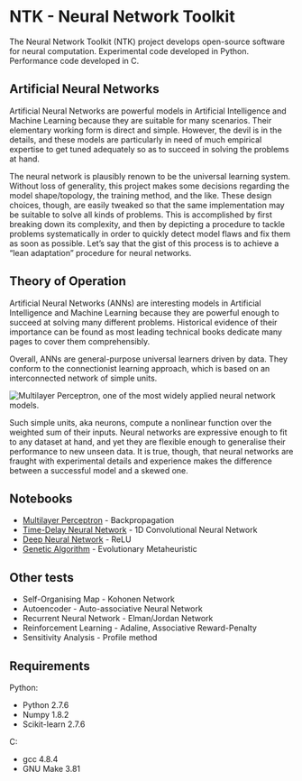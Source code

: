 # NTK - Neural Network Toolkit

The Neural Network Toolkit (NTK) project develops open-source software
for neural computation. Experimental code developed in Python. Performance
code developed in C.

## Artificial Neural Networks

Artificial Neural Networks are powerful models in Artificial Intelligence 
and Machine Learning because they are suitable for many scenarios. Their 
elementary working form is direct and simple. However, the devil is in the 
details, and these models are particularly in need of much empirical 
expertise to get tuned adequately so as to succeed in solving the problems 
at hand. 

The neural network is plausibly renown to be the universal learning system. 
Without loss of generality, this project makes some decisions regarding 
the model shape/topology, the training method, and the like. These design 
choices, though, are easily tweaked so that the same implementation may be 
suitable to solve all kinds of problems. This is accomplished by first 
breaking down its complexity, and then by depicting a procedure to tackle 
problems systematically in order to quickly detect model flaws and fix them 
as soon as possible. Let’s say that the gist of this process is to achieve 
a “lean adaptation” procedure for neural networks.


## Theory of Operation

Artificial Neural Networks (ANNs) are interesting models in Artificial 
Intelligence and Machine Learning because they are powerful enough to succeed 
at solving many different problems. Historical evidence of their importance 
can be found as most leading technical books dedicate many pages to cover 
them comprehensibly.

Overall, ANNs are general-purpose universal learners driven by data. They 
conform to the connectionist learning approach, which is based on an 
interconnected network of simple units. 

![Multilayer Perceptron, one of the most widely applied neural network models.](https://github.com/atrilla/ntk/blob/master/explore/multilayer.png)

Such simple units, aka neurons, 
compute a nonlinear function over the weighted sum of their inputs. Neural 
networks are expressive enough to fit to any dataset at hand, and yet they 
are flexible enough to generalise their performance to new unseen data. It 
is true, though, that neural networks are fraught with experimental details 
and experience makes the difference between a successful model and a skewed 
one.

## Notebooks

* [Multilayer Perceptron](https://github.com/atrilla/ntk/blob/master/explore/Multilayer.ipynb) - Backpropagation
* [Time-Delay Neural Network](https://github.com/atrilla/ntk/blob/master/explore/Time-Delay.ipynb) - 1D Convolutional Neural Network
* [Deep Neural Network](https://github.com/atrilla/ntk/blob/master/explore/Deep.ipynb) - ReLU
* [Genetic Algorithm](https://github.com/atrilla/ntk/blob/master/explore/Genetic.ipynb) - Evolutionary Metaheuristic

## Other tests

* Self-Organising Map - Kohonen Network
* Autoencoder - Auto-associative Neural Network
* Recurrent Neural Network - Elman/Jordan Network
* Reinforcement Learning - Adaline, Associative Reward-Penalty
* Sensitivity Analysis - Profile method

## Requirements

Python:

* Python 2.7.6
* Numpy 1.8.2
* Scikit-learn 2.7.6


C:

* gcc 4.8.4
* GNU Make 3.81

